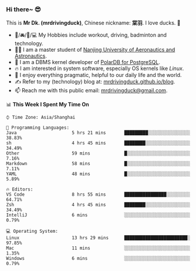 ### Hi there~ 😎

This is **Mr Dk. (mrdrivingduck)**, Chinese nickname: **棠羽**. I love ducks. 🦆

- 💪/🚘/🏸/💻 My Hobbies include workout, driving, badminton and technology.
- 👨‍🎓 I am a master student of [Nanjing University of Aeronautics and Astronautics](https://en.wikipedia.org/wiki/Nanjing_University_of_Aeronautics_and_Astronautics).
- 🍊 I am a DBMS kernel developer of [PolarDB for PostgreSQL](https://github.com/ApsaraDB/PolarDB-for-PostgreSQL).
- 🔥 I am interested in system software, especially OS kernels like *Linux*.
- 🔧 I enjoy everything pragmatic, helpful to our daily life and the world.
- ✍ Refer to my (technology) blog at: [mrdrivingduck.github.io/blog](https://www.mrdrivingduck.cn/blog/#/).
- 📫 Reach me with this public email: [mrdrivingduck@gmail.com](mailto:mrdrivingduck@gmail.com).

<!--START_SECTION:waka-->
📊 **This Week I Spent My Time On** 

```text
⌚︎ Time Zone: Asia/Shanghai

💬 Programming Languages: 
Java                     5 hrs 21 mins       █████████░░░░░░░░░░░░░░░░   38.83% 
sh                       4 hrs 45 mins       ████████░░░░░░░░░░░░░░░░░   34.49% 
Other                    59 mins             █░░░░░░░░░░░░░░░░░░░░░░░░   7.16% 
Markdown                 58 mins             █░░░░░░░░░░░░░░░░░░░░░░░░   7.11% 
YAML                     48 mins             █░░░░░░░░░░░░░░░░░░░░░░░░   5.89%

🔥 Editors: 
VS Code                  8 hrs 55 mins       ████████████████░░░░░░░░░   64.71% 
Zsh                      4 hrs 45 mins       ████████░░░░░░░░░░░░░░░░░   34.49% 
IntelliJ                 6 mins              ░░░░░░░░░░░░░░░░░░░░░░░░░   0.79%

💻 Operating System: 
Linux                    13 hrs 29 mins      ████████████████████████░   97.85% 
Mac                      11 mins             ░░░░░░░░░░░░░░░░░░░░░░░░░   1.35% 
Windows                  6 mins              ░░░░░░░░░░░░░░░░░░░░░░░░░   0.79%

```


<!--END_SECTION:waka-->

<!-- ![Mr Dk.'s GitHub Stats](https://github-readme-stats.vercel.app/api?username=mrdrivingduck&count_private&show_icons=true&theme=buefy) -->

<!-- ![Most Used Languages](https://github-readme-stats.vercel.app/api/top-langs/?username=mrdrivingduck&exclude_repo=mips32-CPU,snort-tcp-socket&theme=buefy&layout=compact&langs_count=10) -->


<!--
**mrdrivingduck/mrdrivingduck** is a ✨ _special_ ✨ repository because its `README.md` (this file) appears on your GitHub profile.

Here are some ideas to get you started:

- 🔭 I’m currently working on ...
- 🌱 I’m currently learning ...
- 👯 I’m looking to collaborate on ...
- 🤔 I’m looking for help with ...
- 💬 Ask me about ...
- 📫 How to reach me: ...
- 😄 Pronouns: ...
- ⚡ Fun fact: ...
-->
